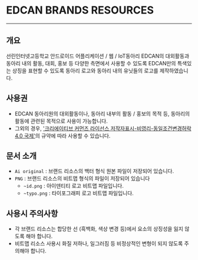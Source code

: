 # EDCAN BRANDS RESOURCES
---

## 개요
선린인터넷고등학교 안드로이드 어플리케이션 / 웹 / IoT동아리 EDCAN의 대외활동과 동아리 내의 활동, 대회, 홍보 등 다양한 측면에서 사용할 수 있도록 EDCAN만의 특색있는 상징을 표현할 수 있도록 동아리 로고와 동아리 내의 유닛들의 로고를 제작하였습니다.

## 사용권
- EDCAN 동아리원의 대외활동이나, 동아리 내부의 활동 / 홍보의 목적 등, 동아리의 활동에 관련된 목적으로 사용이 가능합니다.
- 그외의 경우, ['크리에이티브 커먼즈 라이선스 저작자표시-비영리-동일조건변경허락 4.0 국제'](http://creativecommons.org/licenses/by-nc-sa/4.0/deed.ko "CCL 4.0")의 규약에 따라 사용할 수 있습니다.

## 문서 소개
- `Ai original` : 브랜드 리소스의 백터 형식 원본 파일이 저장되어 있습니다.
- `PNG` : 브랜드 리소스의 비트맵 형식의 파일이 저장되어 있습니다
	- `~id.png` : 아이덴티티 로고 비트맵 파일입니다.
	- `~typo.png` : 타이포그래피 로고 비트맵 파일입니다.

## 사용시 주의사항
- 각 브랜드 리소스는 합당한 선 (흑백화, 색상 변경 등)에서 요소의 상징성을 잃지 않도록 해야 합니다.
- 비트맵 리소스 사용시 화질 저하나, 일그러짐 등 비정상적인 변형이 되지 않도록 주의해야 합니다.
